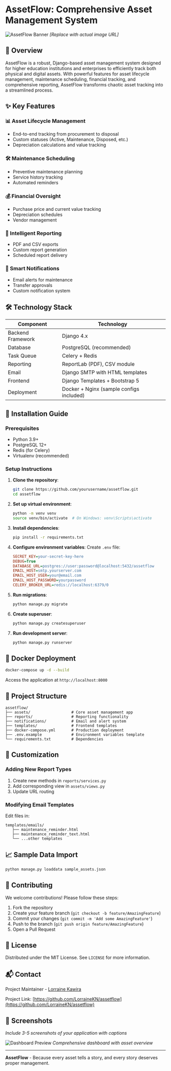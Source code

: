 # AssetFlow: Comprehensive Asset Management System

![AssetFlow Banner](https://example.com/path/to/banner-image.jpg) *[Replace with actual image URL]*

## 🌟 Overview

AssetFlow is a robust, Django-based asset management system designed for higher education institutions and enterprises to efficiently track both physical and digital assets. With powerful features for asset lifecycle management, maintenance scheduling, financial tracking, and comprehensive reporting, AssetFlow transforms chaotic asset tracking into a streamlined process.

## ✨ Key Features

### 📊 Asset Lifecycle Management
- End-to-end tracking from procurement to disposal
- Custom statuses (Active, Maintenance, Disposed, etc.)
- Depreciation calculations and value tracking

### 🛠 Maintenance Scheduling
- Preventive maintenance planning
- Service history tracking
- Automated reminders

### 💰 Financial Oversight
- Purchase price and current value tracking
- Depreciation schedules
- Vendor management

### 📑 Intelligent Reporting
- PDF and CSV exports
- Custom report generation
- Scheduled report delivery

### 🔔 Smart Notifications
- Email alerts for maintenance
- Transfer approvals
- Custom notification system

## 🛠 Technology Stack

| Component              | Technology                          |
|------------------------|-------------------------------------|
| Backend Framework      | Django 4.x                          |
| Database               | PostgreSQL (recommended)            |
| Task Queue             | Celery + Redis                      |
| Reporting              | ReportLab (PDF), CSV module         |
| Email                  | Django SMTP with HTML templates     |
| Frontend               | Django Templates + Bootstrap 5      |
| Deployment             | Docker + Nginx (sample configs included) |

## 🚀 Installation Guide

### Prerequisites
- Python 3.9+
- PostgreSQL 12+
- Redis (for Celery)
- Virtualenv (recommended)

### Setup Instructions

1. **Clone the repository**:
   ```bash
   git clone https://github.com/yourusername/assetflow.git
   cd assetflow
   ```

2. **Set up virtual environment**:
   ```bash
   python -m venv venv
   source venv/bin/activate  # On Windows: venv\Scripts\activate
   ```

3. **Install dependencies**:
   ```bash
   pip install -r requirements.txt
   ```

4. **Configure environment variables**:
   Create `.env` file:
   ```ini
   SECRET_KEY=your-secret-key-here
   DEBUG=True
   DATABASE_URL=postgres://user:password@localhost:5432/assetflow
   EMAIL_HOST=smtp.yourserver.com
   EMAIL_HOST_USER=your@email.com
   EMAIL_HOST_PASSWORD=yourpassword
   CELERY_BROKER_URL=redis://localhost:6379/0
   ```

5. **Run migrations**:
   ```bash
   python manage.py migrate
   ```

6. **Create superuser**:
   ```bash
   python manage.py createsuperuser
   ```

7. **Run development server**:
   ```bash
   python manage.py runserver
   ```

## 🐳 Docker Deployment

```bash
docker-compose up -d --build
```

Access the application at `http://localhost:8000`

## 📂 Project Structure

```
assetflow/
├── assets/                  # Core asset management app
├── reports/                 # Reporting functionality
├── notifications/           # Email and alert system
├── templates/               # Frontend templates
├── docker-compose.yml       # Production deployment
├── .env.example             # Environment variables template
└── requirements.txt         # Dependencies
```

## 🔧 Customization

### Adding New Report Types
1. Create new methods in `reports/services.py`
2. Add corresponding view in `assets/views.py`
3. Update URL routing

### Modifying Email Templates
Edit files in:
```
templates/emails/
   ├── maintenance_reminder.html
   ├── maintenance_reminder_text.html
   └── ...other templates
```

## 📈 Sample Data Import

```bash
python manage.py loaddata sample_assets.json
```

## 🤝 Contributing

We welcome contributions! Please follow these steps:

1. Fork the repository
2. Create your feature branch (`git checkout -b feature/AmazingFeature`)
3. Commit your changes (`git commit -m 'Add some AmazingFeature'`)
4. Push to the branch (`git push origin feature/AmazingFeature`)
5. Open a Pull Request

## 📜 License

Distributed under the MIT License. See `LICENSE` for more information.

## 📬 Contact

Project Maintainer - [Lorraine Kawira](mailto:your.email@example.com)

Project Link: [https://github.com/LorraineKN/assetflow](https://github.com/LorraineKN/assetflow)

## 🌈 Screenshots

*Include 3-5 screenshots of your application with captions*

![Dashboard Preview](https://example.com/path/to/dashboard-screenshot.jpg)
*Comprehensive dashboard with asset overview*

---

**AssetFlow** - Because every asset tells a story, and every story deserves proper management.